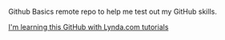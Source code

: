 Github Basics
remote repo to help me test out my GitHub skills. 

[I'm learning this GitHub with Lynda.com tutorials](http://www.lynda.com)

